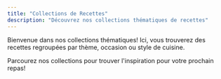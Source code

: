 ```yaml
---
title: "Collections de Recettes"
description: "Découvrez nos collections thématiques de recettes"
---
```


Bienvenue dans nos collections thématiques! Ici, vous trouverez des recettes regroupées par thème, occasion ou style de cuisine.

Parcourez nos collections pour trouver l'inspiration pour votre prochain repas!
